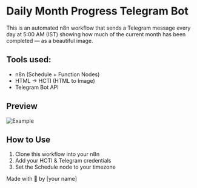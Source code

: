 # Daily Month Progress Telegram Bot

This is an automated n8n workflow that sends a Telegram message every day at 5:00 AM (IST) showing how much of the current month has been completed — as a beautiful image.

## Tools used:
- n8n (Schedule + Function Nodes)
- HTML → HCTI (HTML to Image)
- Telegram Bot API

## Preview
![Example](https://hcti.io/v1/image/your-image-id)

## How to Use
1. Clone this workflow into your n8n
2. Add your HCTI & Telegram credentials
3. Set the Schedule node to your timezone

Made with 💚 by [your name]
